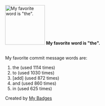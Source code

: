 <img src="https://my-badges.github.io/my-badges/favorite-word.png" alt="My favorite word is &quot;the&quot;." title="My favorite word is &quot;the&quot;." width="128">
<strong>My favorite word is &quot;the&quot;.</strong>
<br><br>

My favorite commit message words are:

1. the (used 1114 times)
2. to (used 1030 times)
3. [add] (used 872 times)
4. and (used 860 times)
5. in (used 625 times)


Created by <a href="https://github.com/my-badges/my-badges">My Badges</a>
